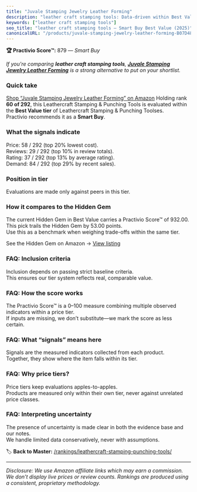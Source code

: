 ```yaml
---
title: "Juvale Stamping Jewelry Leather Forming"
description: "leather craft stamping tools: Data-driven within Best Value ranking using the Practivio Score™. Positioned by quality, value, demand, findability, momentum."
keywords: ["leather craft stamping tools"]
seo_title: "leather craft stamping tools — Smart Buy Best Value (2025)"
canonicalURL: "/products/juvale-stamping-jewelry-leather-forming-B07D48S82Y/"
---
```


**🏆 Practivio Score™:** 879 — _Smart Buy_


*If you're comparing **leather craft stamping tools**, **[Juvale Stamping Jewelry Leather Forming](https://www.amazon.com/dp/B07D48S82Y?tag=practivio-20)** is a strong alternative to put on your shortlist.*
### Quick take
[Shop “Juvale Stamping Jewelry Leather Forming” on Amazon](https://www.amazon.com/dp/B07D48S82Y?tag=practivio-20)
Holding rank **60 of 292**, this Leathercraft Stamping & Punching Tools is evaluated within the **Best Value tier** of Leathercraft Stamping & Punching Toolses.  
Practivio recommends it as a **Smart Buy**.

### What the signals indicate
Price: 58 / 292 (top 20% lowest cost).  
Reviews: 29 / 292 (top 10% in review totals).  
Rating: 37 / 292 (top 13% by average rating).  
Demand: 84 / 292 (top 29% by recent sales).

### Position in tier
Evaluations are made only against peers in this tier.

### How it compares to the Hidden Gem
The current Hidden Gem in Best Value carries a Practivio Score™ of 932.00.  
This pick trails the Hidden Gem by 53.00 points.  
Use this as a benchmark when weighing trade-offs within the same tier.  

See the Hidden Gem on Amazon → [View listing](https://www.amazon.com/dp/B00004T7WS?tag=practivio-20)

### FAQ: Inclusion criteria
Inclusion depends on passing strict baseline criteria.  
This ensures our tier system reflects real, comparable value.

### FAQ: How the score works
The Practivio Score™ is a 0–100 measure combining multiple observed indicators within a price tier.  
If inputs are missing, we don’t substitute—we mark the score as less certain.

### FAQ: What “signals” means here
Signals are the measured indicators collected from each product.  
Together, they show where the item falls within its tier.

### FAQ: Why price tiers?
Price tiers keep evaluations apples-to-apples.  
Products are measured only within their own tier, never against unrelated price classes.

### FAQ: Interpreting uncertainty
The presence of uncertainty is made clear in both the evidence base and our notes.  
We handle limited data conservatively, never with assumptions.


🏷️ **Back to Master:** [/rankings/leathercraft-stamping-punching-tools/](/rankings/leathercraft-stamping-punching-tools/)

---
_Disclosure: We use Amazon affiliate links which may earn a commission. We don’t display live prices or review counts. Rankings are produced using a consistent, proprietary methodology._
